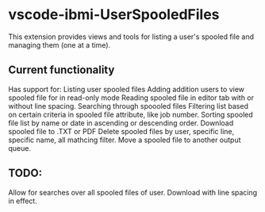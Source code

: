 # vscode-ibmi-UserSpooledFiles

This extension provides views and tools for listing a user's spooled file and managing them (one at a time).  

## Current functionality

Has support for:
  Listing user spooled files
  Adding addition users to view spooled file for in read-only mode
  Reading spooled file in editor tab with or without line spacing.
  Searching through spoooled files
  Filtering list based on certain criteria in spooled file attribute, like job number.
  Sorting spooled file list by name or date in ascending or descending order. 
  Download spooled file to .TXT or PDF
  Delete spooled files by user, specific line, specific name, all mathcing filter. 
  Move a spooled file to another output queue. 



## TODO:
  Allow for searches over all spooled files of user.
  Download with line spacing in effect.
